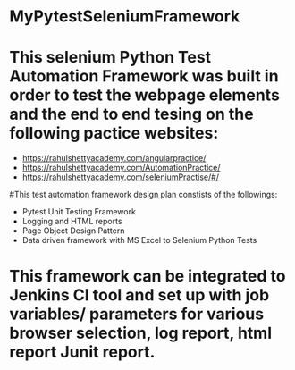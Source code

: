 # MyPytestSeleniumFramework

# This selenium Python Test Automation Framework was built in order to test the webpage elements and the end to end tesing on the following pactice websites:
* https://rahulshettyacademy.com/angularpractice/
* https://rahulshettyacademy.com/AutomationPractice/
* https://rahulshettyacademy.com/seleniumPractise/#/

#This test automation framework design plan constists of the followings:
* Pytest Unit Testing Framework
* Logging and HTML reports
* Page Object Design Pattern
* Data driven framework with MS Excel to Selenium Python Tests

# This framework can be integrated to Jenkins CI tool and set up with job variables/ parameters for various browser selection, log report, html report Junit report.

